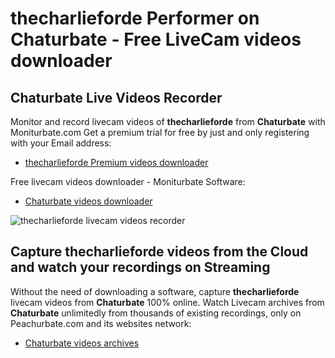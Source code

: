 # thecharlieforde Performer on Chaturbate - Free LiveCam videos downloader

## Chaturbate Live Videos Recorder

Monitor and record livecam videos of **thecharlieforde** from **Chaturbate** with Moniturbate.com
Get a premium trial for free by just and only registering with your Email address:
* [thecharlieforde Premium videos downloader](https://moniturbate.com/request-demo-licence-key.html)

Free livecam videos downloader - Moniturbate Software:
* [Chaturbate videos downloader](https://moniturbate.com/moniturbate-download-software.html)

![thecharlieforde livecam videos recorder](https://peachurnet.com/templates/moniturbate-software.png)


## Capture thecharlieforde videos from the Cloud and watch your recordings on Streaming

Without the need of downloading a software, capture **thecharlieforde** livecam videos from **Chaturbate** 100% online.
Watch Livecam archives from **Chaturbate** unlimitedly from thousands of existing recordings, only on Peachurbate.com and its websites network:
* [Chaturbate videos archives](https://peachurnet.com/)